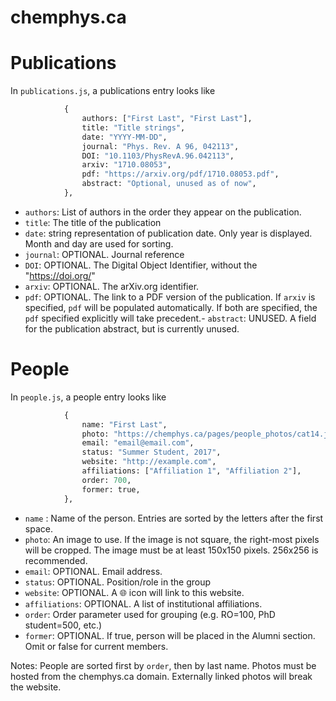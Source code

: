 # chemphys.ca

# Publications

In `publications.js`, a publications entry looks like

```python
            {
                authors: ["First Last", "First Last"],
                title: "Title strings",
                date: "YYYY-MM-DD",
                journal: "Phys. Rev. A 96, 042113",
                DOI: "10.1103/PhysRevA.96.042113",
                arxiv: "1710.08053",
                pdf: "https://arxiv.org/pdf/1710.08053.pdf",
                abstract: "Optional, unused as of now",
            },
```

- `authors`: List of authors in the order they appear on the publication.
- `title`: The title of the publication
- `date`: string representation of publication date. Only year is displayed. Month and day are used for sorting.
- `journal`: OPTIONAL. Journal reference
- `DOI`: OPTIONAL. The Digital Object Identifier, without the "https://doi.org/"
- `arxiv`: OPTIONAL. The arXiv.org identifier.
- `pdf`: OPTIONAL. The link to a PDF version of the publication.  If `arxiv` is specified, `pdf` will be populated automatically. If both are specified, the `pdf` specified explicitly will take precedent.- `abstract`: UNUSED. A field for the publication abstract, but is currently unused.





# People

In `people.js`, a people entry looks like

```python
            {
                name: "First Last",
                photo: "https://chemphys.ca/pages/people_photos/cat14.jpeg",
                email: "email@email.com",
                status: "Summer Student, 2017",
                website: "http://example.com",
                affiliations: ["Affiliation 1", "Affiliation 2"],
                order: 700,
                former: true,
            },
```


- `name` : Name of the person.  Entries are sorted by the letters after the first space.
- `photo`: An image to use. If the image is not square, the right-most pixels will be cropped. The image must be at least 150x150 pixels.  256x256 is recommended.
- `email`: OPTIONAL. Email address.
- `status`: OPTIONAL.  Position/role in the group
- `website`: OPTIONAL. A 🌐 icon will link to this website.
- `affiliations`: OPTIONAL. A list of institutional affiliations. 
- `order`: Order parameter used for grouping (e.g. RO=100, PhD student=500, etc.) 
- `former`: OPTIONAL. If true, person will be placed in the Alumni section. Omit or false for current members.


Notes: People are sorted first by `order`, then by last name.  Photos must be hosted from the chemphys.ca domain.  Externally linked photos will break the website.






